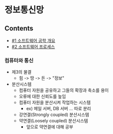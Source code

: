 # 정보통신망
## Contents
+ [#1 소프트웨어 공학 개요](#소프트웨어-공학-개요)
+ [#2 소프트웨어 프로세스](#소프트웨어-프로세스)

### 컴퓨터와 통신
+ 제3의 물결
  + 힘 -> 땅 -> 돈 -> "정보"
+ 분산시스템
  + 컴퓨터 자원을 공유하고 그들의 확장과 축소를 용이
  + 오류에 대한 신뢰도를 높임
  + 컴퓨터 자원을 분산시켜 작업하는 시스템
    + ex) 메일 서버, DB 서버 ... 따로 분리
  + 강연결(Strongly coupled) 분산시스템
  + 약연결(Loosely coupled) 분산시스템
    + 앞으로 약연결에 대해 공부
  


